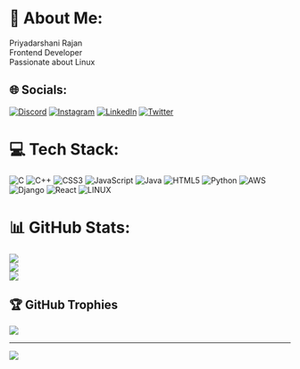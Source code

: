 # 💫 About Me:
Priyadarshani Rajan<br>Frontend Developer<br>Passionate about Linux


## 🌐 Socials:
[![Discord](https://img.shields.io/badge/Discord-%237289DA.svg?logo=discord&logoColor=white)](https://discord.gg/PdRajan) [![Instagram](https://img.shields.io/badge/Instagram-%23E4405F.svg?logo=Instagram&logoColor=white)](https://instagram.com/itspdrajan) [![LinkedIn](https://img.shields.io/badge/LinkedIn-%230077B5.svg?logo=linkedin&logoColor=white)](https://linkedin.com/in/pd-rajan-3ab998267) [![Twitter](https://img.shields.io/badge/Twitter-%231DA1F2.svg?logo=Twitter&logoColor=white)](https://twitter.com/ItsPdRajan) 

# 💻 Tech Stack:
![C](https://img.shields.io/badge/c-%2300599C.svg?style=for-the-badge&logo=c&logoColor=white) ![C++](https://img.shields.io/badge/c++-%2300599C.svg?style=for-the-badge&logo=c%2B%2B&logoColor=white) ![CSS3](https://img.shields.io/badge/css3-%231572B6.svg?style=for-the-badge&logo=css3&logoColor=white) ![JavaScript](https://img.shields.io/badge/javascript-%23323330.svg?style=for-the-badge&logo=javascript&logoColor=%23F7DF1E) ![Java](https://img.shields.io/badge/java-%23ED8B00.svg?style=for-the-badge&logo=java&logoColor=white) ![HTML5](https://img.shields.io/badge/html5-%23E34F26.svg?style=for-the-badge&logo=html5&logoColor=white) ![Python](https://img.shields.io/badge/python-3670A0?style=for-the-badge&logo=python&logoColor=ffdd54) ![AWS](https://img.shields.io/badge/AWS-%23FF9900.svg?style=for-the-badge&logo=amazon-aws&logoColor=white) ![Django](https://img.shields.io/badge/django-%23092E20.svg?style=for-the-badge&logo=django&logoColor=white) ![React](https://img.shields.io/badge/react-%2320232a.svg?style=for-the-badge&logo=react&logoColor=%2361DAFB) ![LINUX](https://img.shields.io/badge/Linux-FCC624?style=for-the-badge&logo=linux&logoColor=black)
# 📊 GitHub Stats:
![](https://github-readme-stats.vercel.app/api?username=itspdrajan&theme=radical&hide_border=true&include_all_commits=true&count_private=true)<br/>
![](https://github-readme-streak-stats.herokuapp.com/?user=itspdrajan&theme=radical&hide_border=true)<br/>
![](https://github-readme-stats.vercel.app/api/top-langs/?username=itspdrajan&theme=radical&hide_border=true&include_all_commits=true&count_private=true&layout=compact)

## 🏆 GitHub Trophies
![](https://github-profile-trophy.vercel.app/?username=itspdrajan&theme=radical&no-frame=true&no-bg=true&margin-w=4)

---
[![](https://visitcount.itsvg.in/api?id=itspdrajan&icon=0&color=0)](https://visitcount.itsvg.in)

<!-- Proudly created with GPRM ( https://gprm.itsvg.in ) -->
